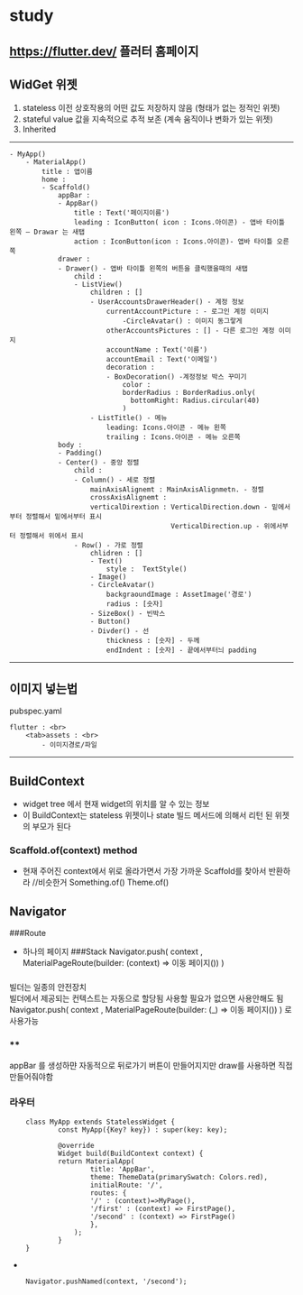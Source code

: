 # study
https://flutter.dev/
플러터 홈페이지
------------

## WidGet 위젯

1. stateless 이전 상호작용의 어떤 값도 저장하지 않음 (형태가 없는 정적인 위젯)
2. stateful value 값을 지속적으로 추적 보존 (계속 움직이나 변화가 있는 위젯)
3. Inherited

------------
    - MyApp()
        - MaterialApp()
            title : 앱이름
            home :
            - Scaffold()
                appBar :
                - AppBar()
                    title : Text('페이지이름')
                    leading : IconButton( icon : Icons.아이콘) - 앱바 타이틀 왼쪽 — Drawar 는 새탭
                    action : IconButton(icon : Icons.아이콘)- 앱바 타이틀 오른쪽
                drawer :
                - Drawer() - 앱바 타이틀 왼쪽의 버튼을 클릭했을때의 새탭
                    child :
                    - ListView()
                        children : []
                        - UserAccountsDrawerHeader() - 계정 정보
                            currentAccountPicture : - 로그인 계정 이미지
                                -CircleAvatar() : 이미지 동그랗게
                            otherAccountsPictures : [] - 다른 로그인 계정 이미지
                            accountName : Text('이름')
                            accountEmail : Text('이메일')
                            decoration :
                            - BoxDecoration() -계정정보 박스 꾸미기
                                color :
                                borderRadius : BorderRadius.only(
                                  bottomRight: Radius.circular(40)
                                )
                        - ListTitle() - 메뉴
                            leading: Icons.아이콘 - 메뉴 왼쪽
                            trailing : Icons.아이콘 - 메뉴 오른쪽
                body :
                - Padding()
                - Center() - 중앙 정렬
                    child :
                    - Column() - 세로 정렬
                        mainAxisAlignemt : MainAxisAlignmetn. - 정렬
                        crossAxisAlignemt : 
                        verticalDirextion : VerticalDirection.down - 밑에서부터 정렬해서 밑에서부터 표시
                                            VerticalDirection.up - 위에서부터 정렬해서 위에서 표시
                    - Row() - 가로 정렬
                        chlidren : []
                        - Text()
                            style :  TextStyle()
                        - Image()
                        - CircleAvatar()
                            backgraoundImage : AssetImage('경로')
                            radius : [숫자]
                        - SizeBox() - 빈박스
                        - Button()
                        - Divder() - 선
                            thickness : [숫자] - 두께
                            endIndent : [숫자] - 끝에서부터늬 padding
----

## 이미지 넣는법

pubspec.yaml <br>

    flutter : <br>
        <tab>assets : <br>
            - 이미지경로/파일
----

## BuildContext
- widget tree 에서 현재 widget의 위치를 알 수 있는 정보
- 이 BuildContext는 stateless 위젯이나 state 빌드 메서드에 의해서 리턴 된 위젯의 부모가 된다

### Scaffold.of(context) method
- 현재 주어진 context에서 위로 올라가면서 가장 가까운 Scaffold를 찾아서 반환하라
//비슷한거 Something.of()
        Theme.of()
 
## Navigator
###Route
- 하나의 페이지
###Stack
Navigator.push( context , MaterialPageRoute(builder: (context) => 이동 페이지()) )
###
빌더는 일종의 안전장치 <br>
빌더에서 제공되는 컨텍스트는 자동으로 할당됨 사용할 필요가 없으면 사용안해도 됨 <br>
Navigator.push( context , MaterialPageRoute(builder: (_) => 이동 페이지()) ) 로 사용가능

### **
appBar 를 생성하먄 자동적으로 뒤로가기 버튼이 만들어지지만 draw를 사용하면 직접 만들어줘야함 

### 라우터 
        class MyApp extends StatelessWidget {
                const MyApp({Key? key}) : super(key: key);
                
                @override
                Widget build(BuildContext context) {
                return MaterialApp(
                        title: 'AppBar',
                        theme: ThemeData(primarySwatch: Colors.red),
                        initialRoute: '/',
                        routes: {
                        '/' : (context)=>MyPage(),
                        '/first' : (context) => FirstPage(),
                        '/second' : (context) => FirstPage()
                        },
                    );
                }
        }

-
        
        Navigator.pushNamed(context, '/second');

